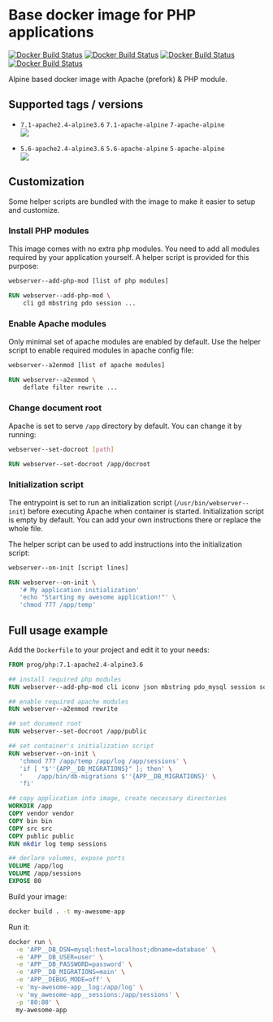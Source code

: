 Base docker image for PHP applications
======================================
[![Docker Build Status](https://img.shields.io/docker/build/prog/php.svg?style=flat-square)](https://hub.docker.com/r/prog/php/)
[![Docker Build Status](https://img.shields.io/docker/automated/prog/php.svg?style=flat-square)](https://hub.docker.com/r/prog/php/)
[![Docker Build Status](https://img.shields.io/docker/pulls/prog/php.svg?style=flat-square)](https://hub.docker.com/r/prog/php/)
[![Docker Build Status](https://img.shields.io/docker/stars/prog/php.svg?style=flat-square)](https://hub.docker.com/r/prog/php/)

Alpine based docker image with Apache (prefork) & PHP module.


Supported tags / versions
-------------------------
- `7.1-apache2.4-alpine3.6` `7.1-apache-alpine` `7-apache-alpine`  
  [![](https://images.microbadger.com/badges/image/prog/php:7.1-apache2.4-alpine3.6.svg)](https://microbadger.com/images/prog/php:7.1-apache2.4-alpine3.6)

- `5.6-apache2.4-alpine3.6` `5.6-apache-alpine` `5-apache-alpine`  
  [![](https://images.microbadger.com/badges/image/prog/php:5.6-apache2.4-alpine3.6.svg)](https://microbadger.com/images/prog/php:5.6-apache2.4-alpine3.6)

Customization
-------------

Some helper scripts are bundled with the image to make it easier to setup and customize.


### Install PHP modules

This image comes with no extra php modules. You need to add all modules required by your application yourself.
A helper script is provided for this purpose:

```bash
webserver--add-php-mod [list of php modules]
```

```Dockerfile
RUN webserver--add-php-mod \
    cli gd mbstring pdo session ...  
```

### Enable Apache modules

Only minimal set of apache modules are enabled by default.
Use the helper script to enable required modules in apache config file: 

```bash
webserver--a2enmod [list of apache modules] 
```

```Dockerfile
RUN webserver--a2enmod \
    deflate filter rewrite ... 
```

### Change document root

Apache is set to serve `/app` directory by default.
You can change it by running:

```bash
webserver--set-docroot [path]
```

```Dockerfile
RUN webserver--set-docroot /app/docroot
```


### Initialization script

The entrypoint is set to run an initialization script (`/usr/bin/webserver--init`) before executing Apache when
container is started. Initialization script is empty by default. You can add your own instructions there or replace
the whole file.

The helper script can be used to add instructions into the initialization script:

```bash
webserver--on-init [script lines]
```

```Dockerfile
RUN webserver--on-init \
   '# My application initialization'
   'echo "Starting my awesome application!"' \
   'chmod 777 /app/temp'
```


Full usage example
------------------

Add the `Dockerfile` to your project and edit it to your needs:  

```Dockerfile
FROM prog/php:7.1-apache2.4-alpine3.6

## install required php modules 
RUN webserver--add-php-mod cli iconv json mbstring pdo_mysql session sqlite3 tokenizer

## enable required apache modules
RUN webserver--a2enmod rewrite

## set document root
RUN webserver--set-docroot /app/public

## set container's initialization script
RUN webserver--on-init \
   'chmod 777 /app/temp /app/log /app/sessions' \
   'if [ "$''{APP__DB_MIGRATIONS}" ]; then' \
   '	/app/bin/db-migrations $''{APP__DB_MIGRATIONS}' \
   'fi'

## copy application into image, create necessary directories
WORKDIR /app
COPY vendor vendor
COPY bin bin
COPY src src
COPY public public
RUN mkdir log temp sessions

## declare volumes, expose ports
VOLUME /app/log
VOLUME /app/sessions
EXPOSE 80
```

Build your image:

```bash
docker build . -t my-awesome-app
```

Run it:

```bash
docker run \
  -e 'APP__DB_DSN=mysql:host=localhost;dbname=database' \
  -e 'APP__DB_USER=user' \
  -e 'APP__DB_PASSWORD=password' \
  -e 'APP__DB_MIGRATIONS=main' \
  -e 'APP__DEBUG_MODE=off' \
  -v 'my-awesome-app__log:/app/log' \
  -v 'my_awesome-app__sessions:/app/sessions' \
  -p '80:80' \
  my-awesome-app
```
